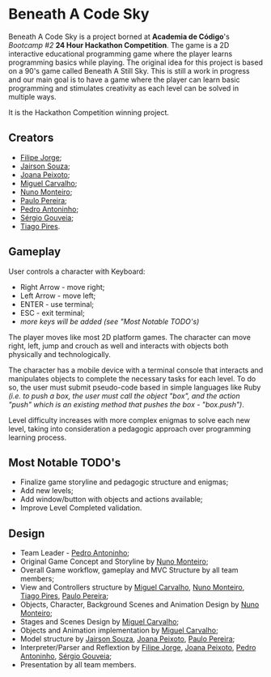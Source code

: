 Beneath A Code Sky
==================

Beneath A Code Sky is a project borned at **Academia de Código**'s _Bootcamp #2_ **24 Hour Hackathon Competition**.
The game is a 2D interactive educational programming game where the player learns programming basics while playing. The original idea for this project is based on a 90's game called Beneath A Still Sky. This is still a work in progress and our main goal is to have a game where the player can learn basic programming and stimulates creativity as each level can be solved in multiple ways. 

It is the Hackathon Competition winning project.


Creators
--------

  * [Filipe Jorge](https://github.com/filipemoraisjorge);
  * [Jairson Souza](https://github.com/JSouza67);
  * [Joana Peixoto](https://github.com/joanaMCSP);
  * [Miguel Carvalho](https://github.com/migcarva);
  * [Nuno Monteiro](https://github.com/Nuno1123);
  * [Paulo Pereira](https://github.com/cucuzinas);
  * [Pedro Antoninho](https://github.com/pantoninho);
  * [Sérgio Gouveia](https://github.com/sgouveia);
  * [Tiago Pires](https://github.com/pirespapires).


Gameplay
--------

User controls a character with Keyboard:
  * Right Arrow - move right;
  * Left Arrow - move left;
  * ENTER - use terminal;
  * ESC - exit terminal;
  * _more keys will be added (see "Most Notable TODO's)_
 
The player moves like most 2D platform games. The character can move right, left, jump and crouch as well and interacts with objects both physically and technologically.

The character has a mobile device with a terminal console that interacts and manipulates objects to complete the necessary tasks for each level. To do so, the user must submit pseudo-code based in simple languages like Ruby _(i.e. to push a box, the user must call the object "box", and the action "push" which is an existing method that pushes the box - "box.push")_.

Level difficulty increases with more complex enigmas to solve each new level, taking into consideration a pedagogic approach over programming learning process.


Most Notable TODO's
-------------------

  * Finalize game storyline and pedagogic structure and enigmas;
  * Add new levels;
  * Add window/button with objects and actions available;
  * Improve Level Completed validation.
  

Design
------

 * Team Leader - [Pedro Antoninho](https://github.com/pantoninho);
 * Original Game Concept and Storyline by [Nuno Monteiro](https://github.com/Nuno1123);
 * Overall Game workflow, gameplay and MVC Structure by all team members;
 * View and Controllers structure by [Miguel Carvalho](https://github.com/migcarva), [Nuno Monteiro](https://github.com/Nuno1123), [Tiago Pires](https://github.com/pirespapires), [Paulo Pereira](https://github.com/cucuzinas);
 * Objects, Character, Background Scenes and Animation Design by [Nuno Monteiro](https://github.com/Nuno1123);
 * Stages and Scenes Design by [Miguel Carvalho](https://github.com/migcarva);
 * Objects and Animation implementation by [Miguel Carvalho](https://github.com/migcarva);
 * Model structure by [Jairson Souza](https://github.com/JSouza67), [Joana Peixoto](https://github.com/joanaMCSP), [Paulo Pereira](https://github.com/cucuzinas);
 * Interpreter/Parser and Reflextion by [Filipe Jorge](https://github.com/filipemoraisjorge), [Joana Peixoto](https://github.com/joanaMCSP), [Pedro Antoninho](https://github.com/pantoninho), [Sérgio Gouveia](https://github.com/sgouveia);
 * Presentation by all team members.
